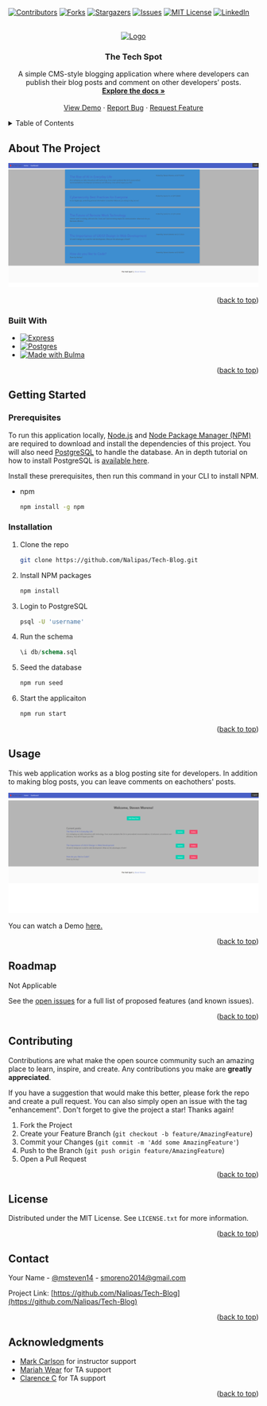 <!-- Improved compatibility of back to top link: See: https://github.com/othneildrew/Best-README-Template/pull/73 -->
<a name="readme-top"></a>

<!-- PROJECT SHIELDS -->
[![Contributors][contributors-shield]][contributors-url]
[![Forks][forks-shield]][forks-url]
[![Stargazers][stars-shield]][stars-url]
[![Issues][issues-shield]][issues-url]
[![MIT License][license-shield]][license-url]
[![LinkedIn][linkedin-shield]][linkedin-url]



<!-- PROJECT LOGO -->
<br />
<div align="center">
  <a href="https://github.com/Nalipas/Tech-Blog">
    <img src="https://media.tenor.com/dl3I6S8ATI8AAAAi/pepe.gif" alt="Logo" width="80" height="80">
  </a>

<h3 align="center">The Tech Spot</h3>

  <p align="center">
    A simple CMS-style blogging application where where developers can publish their blog posts and comment on other developers’ posts.
    <br />
    <a href="https://github.com/Nalipas/Tech-Blog"><strong>Explore the docs »</strong></a>
    <br />
    <br />
    <a href="https://github.com/Nalipas/Tech-Blog">View Demo</a>
    ·
    <a href="https://github.com/Nalipas/Tech-Blog/issues/new?labels=bug&template=bug-report---.md">Report Bug</a>
    ·
    <a href="https://github.com/Nalipas/Tech-Blog/issues/new?labels=enhancement&template=feature-request---.md">Request Feature</a>
  </p>
</div>



<!-- TABLE OF CONTENTS -->
<details>
  <summary>Table of Contents</summary>
  <ol>
    <li>
      <a href="#about-the-project">About The Project</a>
      <ul>
        <li><a href="#built-with">Built With</a></li>
      </ul>
    </li>
    <li>
      <a href="#getting-started">Getting Started</a>
      <ul>
        <li><a href="#prerequisites">Prerequisites</a></li>
        <li><a href="#installation">Installation</a></li>
      </ul>
    </li>
    <li><a href="#usage">Usage</a></li>
    <li><a href="#roadmap">Roadmap</a></li>
    <li><a href="#contributing">Contributing</a></li>
    <li><a href="#license">License</a></li>
    <li><a href="#contact">Contact</a></li>
    <li><a href="#acknowledgments">Acknowledgments</a></li>
  </ol>
</details>



<!-- ABOUT THE PROJECT -->
## About The Project
<img src="./public/images/TechBlog2.png">


<p align="right">(<a href="#readme-top">back to top</a>)</p>



### Built With

* [![Express][Express.js]][Express-url]
* [![Postgres][PostgreSQL]][Postgres-url]
* <a href="https://bulma.io"><img src="https://bulma.io/assets/images/made-with-bulma--dark.png" alt="Made with Bulma" width="128" height="24"></a>

<p align="right">(<a href="#readme-top">back to top</a>)</p>



<!-- GETTING STARTED -->
## Getting Started

### Prerequisites

To run this application locally, <a href="https://nodejs.org/en/download/package-manager">Node.js</a> and <a href="https://docs.npmjs.com/downloading-and-installing-node-js-and-npm">Node Package Manager (NPM)</a> are required to download and install the dependencies of this project. You will also need <a href="https://www.postgresql.org/download/">PostgreSQL</a> to handle the database. An in depth tutorial on how to install PostgreSQL is <a href="https://coding-boot-camp.github.io/full-stack/postgresql/postgresql-installation-guide#install-postgresql-server">available here</a>.

Install these prerequisites, then run this command in your CLI to install NPM.
* npm
  ```sh
  npm install -g npm
  ```


### Installation

1. Clone the repo
   ```sh
   git clone https://github.com/Nalipas/Tech-Blog.git
   ```
2. Install NPM packages
   ```sh
   npm install
   ```
3. Login to PostgreSQL
    ```sh
    psql -U 'username'
    ```
4. Run the schema
    ```sql
    \i db/schema.sql
    ```
5. Seed the database
    ```js
    npm run seed
    ```
6. Start the applicaiton
   ```js
   npm run start
   ```

<p align="right">(<a href="#readme-top">back to top</a>)</p>



<!-- USAGE EXAMPLES -->
## Usage

This web application works as a blog posting site for developers. In addition to making blog posts, you can leave comments on eachothers' posts.

<img src="./public/images/TechBlog1.png">

You can watch a Demo <a href="https://youtu.be/RXpVKqWlCxw">here.</a>

<p align="right">(<a href="#readme-top">back to top</a>)</p>



<!-- ROADMAP -->
## Roadmap

Not Applicable

See the [open issues](https://github.com/Nalipas/Tech-Blog/issues) for a full list of proposed features (and known issues).

<p align="right">(<a href="#readme-top">back to top</a>)</p>



<!-- CONTRIBUTING -->
## Contributing

Contributions are what make the open source community such an amazing place to learn, inspire, and create. Any contributions you make are **greatly appreciated**.

If you have a suggestion that would make this better, please fork the repo and create a pull request. You can also simply open an issue with the tag "enhancement".
Don't forget to give the project a star! Thanks again!

1. Fork the Project
2. Create your Feature Branch (`git checkout -b feature/AmazingFeature`)
3. Commit your Changes (`git commit -m 'Add some AmazingFeature'`)
4. Push to the Branch (`git push origin feature/AmazingFeature`)
5. Open a Pull Request

<p align="right">(<a href="#readme-top">back to top</a>)</p>



<!-- LICENSE -->
## License

Distributed under the MIT License. See `LICENSE.txt` for more information.

<p align="right">(<a href="#readme-top">back to top</a>)</p>



<!-- CONTACT -->
## Contact

Your Name - [@msteven14](https://twitter.com/msteven14) - smoreno2014@gmail.com

Project Link: [https://github.com/Nalipas/Tech-Blog](https://github.com/Nalipas/Tech-Blog)

<p align="right">(<a href="#readme-top">back to top</a>)</p>



<!-- ACKNOWLEDGMENTS -->
## Acknowledgments

* [Mark Carlson](https://github.com/mark-carlson) for instructor support
* [Mariah Wear](https://github.com/mariahw4) for TA support
* [Clarence C]() for TA support

<p align="right">(<a href="#readme-top">back to top</a>)</p>



<!-- MARKDOWN LINKS & IMAGES -->
<!-- https://www.markdownguide.org/basic-syntax/#reference-style-links -->
[contributors-shield]: https://img.shields.io/github/contributors/Nalipas/Tech-Blog.svg?style=for-the-badge
[contributors-url]: https://github.com/Nalipas/Tech-Blog/graphs/contributors
[forks-shield]: https://img.shields.io/github/forks/Nalipas/Tech-Blog.svg?style=for-the-badge
[forks-url]: https://github.com/Nalipas/Tech-Blog/network/members
[stars-shield]: https://img.shields.io/github/stars/Nalipas/Tech-Blog.svg?style=for-the-badge
[stars-url]: https://github.com/Nalipas/Tech-Blog/stargazers
[issues-shield]: https://img.shields.io/github/issues/Nalipas/Tech-Blog.svg?style=for-the-badge
[issues-url]: https://github.com/Nalipas/Tech-Blog/issues
[license-shield]: https://img.shields.io/github/license/Nalipas/Tech-Blog.svg?style=for-the-badge
[license-url]: https://github.com/Nalipas/Tech-Blog/blob/master/LICENSE.txt
[linkedin-shield]: https://img.shields.io/badge/-LinkedIn-black.svg?style=for-the-badge&logo=linkedin&colorB=555
[linkedin-url]: https://linkedin.com/in/msteven14
[product-screenshot]: images/screenshot.png

[Express.js]: https://img.shields.io/badge/express-000000?style=for-the-badge&logo=express&logoColor=white
[Express-url]: https://expressjs.com
[PostgreSQL]: https://img.shields.io/badge/postgresql-4169e1?style=for-the-badge&logo=postgresql&logoColor=white
[Postgres-url]: https://www.postgresql.org/
